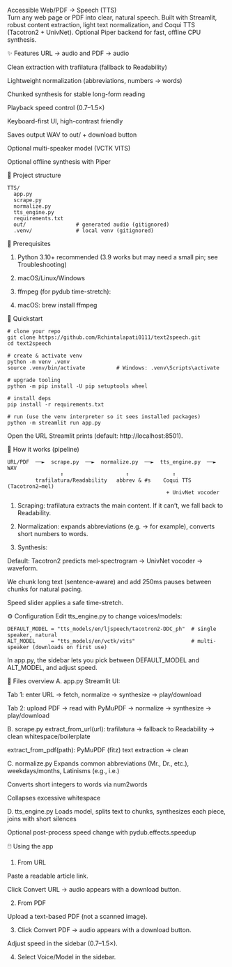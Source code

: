 Accessible Web/PDF → Speech (TTS)  
Turn any web page or PDF into clear, natural speech.
Built with Streamlit, robust content extraction, light text normalization, and Coqui TTS (Tacotron2 + UnivNet). Optional Piper backend for fast, offline CPU synthesis.

✨ Features
URL → audio and PDF → audio

Clean extraction with trafilatura (fallback to Readability)

Lightweight normalization (abbreviations, numbers → words)

Chunked synthesis for stable long-form reading

Playback speed control (0.7–1.5×)

Keyboard-first UI, high-contrast friendly

Saves output WAV to out/ + download button

Optional multi-speaker model (VCTK VITS)

Optional offline synthesis with Piper

📂 Project structure
```
TTS/
  app.py
  scrape.py
  normalize.py
  tts_engine.py
  requirements.txt
  out/                # generated audio (gitignored)
  .venv/              # local venv (gitignored)
```
🧰 Prerequisites
1. Python 3.10+ recommended (3.9 works but may need a small pin; see Troubleshooting)

2. macOS/Linux/Windows

3. ffmpeg (for pydub time-stretch):

4. macOS: brew install ffmpeg


🚀 Quickstart
```
# clone your repo
git clone https://github.com/Rchintalapati0111/text2speech.git
cd text2speech

# create & activate venv
python -m venv .venv
source .venv/bin/activate          # Windows: .venv\Scripts\activate

# upgrade tooling
python -m pip install -U pip setuptools wheel

# install deps
pip install -r requirements.txt

# run (use the venv interpreter so it sees installed packages)
python -m streamlit run app.py
```
Open the URL Streamlit prints (default: http://localhost:8501).

🧠 How it works (pipeline)
```
URL/PDF  ──►  scrape.py  ──►  normalize.py  ──►  tts_engine.py  ──►  WAV
                 ↑                    ↑              ↑
         trafilatura/Readability   abbrev & #s    Coqui TTS (Tacotron2→mel)
                                                   + UnivNet vocoder
```
1. Scraping: trafilatura extracts the main content. If it can’t, we fall back to Readability.

2. Normalization: expands abbreviations (e.g. → for example), converts short numbers to words.

3. Synthesis:

Default: Tacotron2 predicts mel-spectrogram → UnivNet vocoder → waveform.

We chunk long text (sentence-aware) and add 250ms pauses between chunks for natural pacing.

Speed slider applies a safe time-stretch.

⚙️ Configuration
Edit tts_engine.py to change voices/models:

```
DEFAULT_MODEL = "tts_models/en/ljspeech/tacotron2-DDC_ph"  # single speaker, natural
ALT_MODEL     = "tts_models/en/vctk/vits"                  # multi-speaker (downloads on first use)
```
In app.py, the sidebar lets you pick between DEFAULT_MODEL and ALT_MODEL, and adjust speed.

🧩 Files overview
A. app.py
Streamlit UI:

Tab 1: enter URL → fetch, normalize → synthesize → play/download

Tab 2: upload PDF → read with PyMuPDF → normalize → synthesize → play/download

B. scrape.py
extract_from_url(url): trafilatura → fallback to Readability → clean whitespace/boilerplate

extract_from_pdf(path): PyMuPDF (fitz) text extraction → clean

C. normalize.py
Expands common abbreviations (Mr., Dr., etc.), weekdays/months, Latinisms (e.g., i.e.)

Converts short integers to words via num2words

Collapses excessive whitespace

D. tts_engine.py
Loads model, splits text to chunks, synthesizes each piece, joins with short silences

Optional post-process speed change with pydub.effects.speedup

🖱️ Using the app
1. From URL

Paste a readable article link.

Click Convert URL → audio appears with a download button.

2. From PDF

Upload a text-based PDF (not a scanned image).

3. Click Convert PDF → audio appears with a download button.

Adjust speed in the sidebar (0.7–1.5×).

4. Select Voice/Model in the sidebar.


